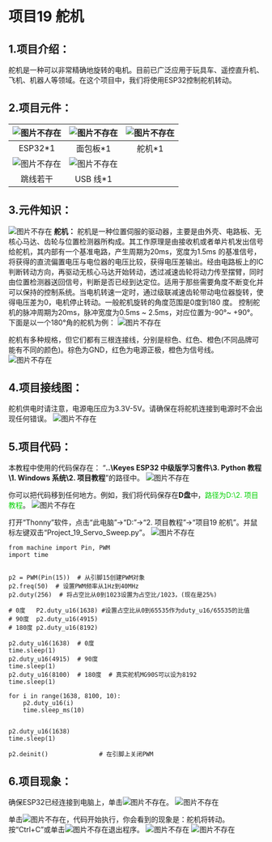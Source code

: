 # 项目19 舵机

## 1.项目介绍：
舵机是一种可以非常精确地旋转的电机。目前已广泛应用于玩具车、遥控直升机、飞机、机器人等领域。在这个项目中，我们将使用ESP32控制舵机转动。

## 2.项目元件：
|![图片不存在](../../../media/afc52f6616725ba37e3b12a2e01685ad.png)|![图片不存在](../../../media/a2aa343488c11843f13ae0413547c673.png)|![图片不存在](../../../media/bf6d1660c4a52edca11f5a7763edfc19.png)|
| :--: | :--: | :--: |
|ESP32*1|面包板*1|舵机*1|
|![图片不存在](../../../media/e989c0ba5c3c1ea8c5fc08d02344da37.png)|![图片不存在](../../../media/b4421594adeb4676d63581a1047c6935.png)| |
|跳线若干|USB 线*1| |

## 3.元件知识：
![图片不存在](../../../media/bf6d1660c4a52edca11f5a7763edfc19.png)
**舵机：** 舵机是一种位置伺服的驱动器，主要是由外壳、电路板、无核心马达、齿轮与位置检测器所构成。其工作原理是由接收机或者单片机发出信号给舵机，其内部有一个基准电路，产生周期为20ms，宽度为1.5ms 的基准信号，将获得的直流偏置电压与电位器的电压比较，获得电压差输出。经由电路板上的IC 判断转动方向，再驱动无核心马达开始转动，透过减速齿轮将动力传至摆臂，同时由位置检测器送回信号，判断是否已经到达定位。适用于那些需要角度不断变化并可以保持的控制系统。当电机转速一定时，通过级联减速齿轮带动电位器旋转，使得电压差为0，电机停止转动。一般舵机旋转的角度范围是0度到180 度。
控制舵机的脉冲周期为20ms，脉冲宽度为0.5ms ~ 2.5ms，对应位置为-90°~ +90°。下面是以一个180°角的舵机为例：
![图片不存在](../../../media/071ba0096e7cd92a87f61ee70523cd44.png)

舵机有多种规格，但它们都有三根连接线，分别是棕色、红色、橙色(不同品牌可能有不同的颜色)。棕色为GND，红色为电源正极，橙色为信号线。
![图片不存在](../../../media/251008f9edd3fdcbf09f12deff53dd65.png)

## 4.项目接线图：
舵机供电时请注意，电源电压应为3.3V-5V。请确保在将舵机连接到电源时不会出现任何错误。
![图片不存在](../../../media/14564e5e2e5255d49b96437753c0a402.png)

## 5.项目代码：
本教程中使用的代码保存在：
“**..\Keyes ESP32 中级版学习套件\3. Python 教程\1. Windows 系统\2. 项目教程**”的路径中。
![图片不存在](../../../media/c982aaf9952be57c1ab7464bc20deedb.png)

你可以把代码移到任何地方。例如，我们将代码保存在**D盘**中，<span style="color: rgb(0, 209, 0);">路径为D:\2. 项目教程</span>。
![图片不存在](../../../media/f1ef150917d08d30d272d3e2d31ad5d7.png)

打开“Thonny”软件，点击“此电脑”→“D:”→“2. 项目教程”→“项目19 舵机”。并鼠标左键双击“Project_19_Servo_Sweep.py”。
![图片不存在](../../../media/7e07bcf71614a0f095024e7c09989ec1.png)

```
from machine import Pin, PWM
import time
 
 
p2 = PWM(Pin(15))  # 从引脚15创建PWM对象
p2.freq(50)  # 设置PWM频率从1Hz到40MHz
p2.duty(256)  # 将占空比从0到1023设置为占空比/1023，(现在是25%)
 
# 0度   P2.duty_u16(1638) #设置占空比从0到65535作为duty_u16/65535的比值
# 90度  p2.duty_u16(4915)
# 180度 p2.duty_u16(8192)
 
p2.duty_u16(1638)  # 0度
time.sleep(1)
p2.duty_u16(4915)  # 90度
time.sleep(1)
p2.duty_u16(8100)  # 180度  # 真实舵机MG90S可以设为8192
time.sleep(1)
 
for i in range(1638, 8100, 10):
    p2.duty_u16(i)
    time.sleep_ms(10)
    
 
p2.duty_u16(1638)
time.sleep(1)
 
p2.deinit()              # 在引脚上关闭PWM
```
## 6.项目现象：
确保ESP32已经连接到电脑上，单击![图片不存在](../../../media/a6fabb1fd771beb9a69907350f6832a1.png)。
![图片不存在](../../../media/f2e6ff8d189ce053b84688a5e20e386d.png)

单击![图片不存在](../../../media/9616c14ed0ecaf936963389291c6c68a.png)，代码开始执行，你会看到的现象是：舵机将转动。按“Ctrl+C”或单击![图片不存在](../../../media/a6fabb1fd771beb9a69907350f6832a1.png)退出程序。
![图片不存在](../../../media/e0e6f17763bd892c04a819d5ec931d91.png)
![图片不存在](../../../media/af31b301debd1476dc2720b9cf807720.png)






